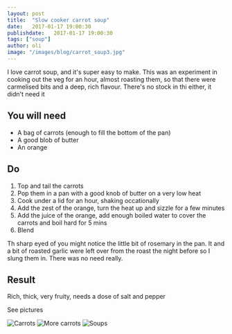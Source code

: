 ```yaml
---
layout: post
title:  "Slow cooker carrot soup"
date:   2017-01-17 19:00:30
publishdate:   2017-01-17 19:00:30
tags: ["soup"]
author: oli
image: "/images/blog/carrot_soup3.jpg"
---
```


I love carrot soup, and it's super easy to make.  This was an experiment in cooking out the veg for an hour, almost roasting them, so that there were carmelised bits and a deep, rich flavour.  There's no stock in thi either, it didn't need it


## You will need

* A bag of carrots (enough to fill the bottom of the pan)
* A good blob of butter
* An orange

## Do

1. Top and tail the carrots
2. Pop them in a pan with a good knob of butter on a very low heat
3. Cook under a lid for an hour, shaking occationally
4. Add the zest of the orange, turn the heat up and sizzle for a few minutes
4. Add the juice of the orange, add enough boiled water to cover the carrots and boil hard for 5 mins
5. Blend

Th sharp eyed of you might notice the little bit of rosemary in the pan.  It and a bit of roasted garlic were left over from the roast the night before so I slung them in.  There was no need really.

## Result

Rich, thick, very fruity, needs a dose of salt and pepper

See pictures

![Carrots](/images/blog/carrot_soup1.jpg)
![More carrots](/images/blog/carrot_soup2.jpg)
![Soups](/images/blog/carrot_soup3.jpg)